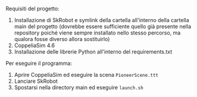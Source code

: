 Requisiti del progetto: 
1. Installazione di SkRobot e symlink della cartella all'interno della cartella main del progetto (dovrebbe essere sufficiente quello già presente nella repository poiché viene sempre installato nello stesso percorso, ma qualora fosse diverso allora sostituirlo)
2. CoppeliaSim 4.6
3. Installazione delle librerie Python all'interno del requirements.txt

Per eseguire il programma:
1. Aprire CoppeliaSim ed eseguire la scena ```PioneerScene.ttt```
2. Lanciare SkRobot
3. Spostarsi nella directory main ed eseguire ```launch.sh```
